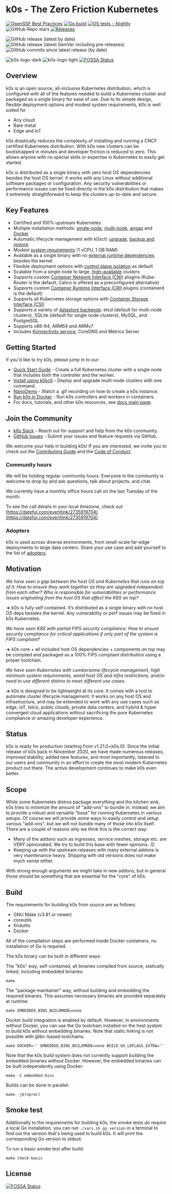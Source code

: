 # k0s - The Zero Friction Kubernetes

<!-- When changing this file, consider to change docs/README.md, too! -->

[![OpenSSF Best Practices](https://www.bestpractices.dev/projects/9994/badge)](https://www.bestpractices.dev/projects/9994)
[![Go build](https://github.com/k0sproject/k0s/actions/workflows/go.yml/badge.svg?branch=main)](https://github.com/k0sproject/k0s/actions/workflows/go.yml?query=branch%3Amain)
[![OS tests :: Nightly](https://github.com/k0sproject/k0s/actions/workflows/ostests-nightly.yaml/badge.svg)](https://github.com/k0sproject/k0s/actions/workflows/ostests-nightly.yaml)
![GitHub Repo stars](https://img.shields.io/github/stars/k0sproject/k0s?color=blueviolet&label=Stargazers)
[![Releases](https://img.shields.io/github/downloads/k0sproject/k0s/total.svg)](https://github.com/k0sproject/k0s/tags?label=Downloads)

![GitHub release (latest by date)](https://img.shields.io/github/v/release/k0sproject/k0s?label=latest%20stable)
![GitHub release (latest SemVer including pre-releases)](https://img.shields.io/github/v/release/k0sproject/k0s?include_prereleases&label=latest-release%20%28including+pre-release%29) ![GitHub commits since latest release (by date)](https://img.shields.io/github/commits-since/k0sproject/k0s/latest)

![k0s-logo-dark](docs/img/k0s-logo-2025-horizontal-inverted.svg#gh-dark-mode-only)
![k0s-logo-light](docs/img/k0s-logo-2025-horizontal.svg#gh-light-mode-only)
[![FOSSA Status](https://app.fossa.com/api/projects/git%2Bgithub.com%2Fk0sproject%2Fk0s.svg?type=shield)](https://app.fossa.com/projects/git%2Bgithub.com%2Fk0sproject%2Fk0s?ref=badge_shield)

<!-- Start Overview -->
## Overview

k0s is an open source, all-inclusive Kubernetes distribution, which is configured with all of the features needed to build a Kubernetes cluster and packaged as a single binary for ease of use. Due to its simple design, flexible deployment options and modest system requirements, k0s is well suited for

- Any cloud
- Bare metal
- Edge and IoT

k0s drastically reduces the complexity of installing and running a CNCF certified Kubernetes distribution. With k0s new clusters can be bootstrapped in minutes and developer friction is reduced to zero. This allows anyone with no special skills or expertise in Kubernetes to easily get started.

k0s is distributed as a single binary with zero host OS dependencies besides the host OS kernel. It works with any Linux without additional software packages or configuration. Any security vulnerabilities or performance issues can be fixed directly in the k0s distribution that makes it extremely straightforward to keep the clusters up-to-date and secure.
<!-- End Overview -->

<!-- Start Key Features -->
## Key Features

- Certified and 100% upstream Kubernetes
- Multiple installation methods: [single-node](docs/install.md), [multi-node](docs/k0sctl-install.md), [airgap](docs/airgap-install.md) and [Docker](docs/k0s-in-docker.md)
- Automatic lifecycle management with k0sctl: [upgrade](docs/upgrade.md), [backup and restore](docs/backup.md)
- Modest [system requirements](docs/system-requirements.md) (1 vCPU, 1 GB RAM)
- Available as a single binary with no [external runtime dependencies](docs/external-runtime-deps.md) besides the kernel
- Flexible deployment options with [control plane isolation](docs/networking.md#controller-worker-communication) as default
- Scalable from a single node to large, [high-available](docs/high-availability.md) clusters
- Supports custom [Container Network Interface (CNI)](docs/networking.md) plugins (Kube-Router is the default, Calico is offered as a preconfigured alternative)
- Supports custom [Container Runtime Interface (CRI)](docs/runtime.md) plugins (containerd is the default)
- Supports all Kubernetes storage options with [Container Storage Interface (CSI)](docs/storage.md)
- Supports a variety of [datastore backends](docs/configuration.md#specstorage): etcd (default for multi-node clusters), SQLite (default for single node clusters), MySQL, and PostgreSQL
- Supports x86-64, ARM64 and ARMv7
- Includes [Konnectivity service](docs/networking.md#controller-worker-communication), CoreDNS and Metrics Server
<!-- End Key Features -->

## Getting Started

If you'd like to try k0s, please jump in to our:

- [Quick Start Guide](https://docs.k0sproject.io/stable/install/) - Create a full Kubernetes cluster with a single node that includes both the controller and the worker.
- [Install using k0sctl](https://docs.k0sproject.io/stable/k0sctl-install/) - Deploy and upgrade multi-node clusters with one command.
- [NanoDemo](https://docs.k0sproject.io/stable/#demo) - Watch a .gif recording on how to create a k0s instance.
- [Run k0s in Docker](https://docs.k0sproject.io/stable/k0s-in-docker/) - Run k0s controllers and workers in containers.
- For docs, tutorials, and other k0s resources, see [docs main page](https://docs.k0sproject.io).

<!-- Start Join the Community -->
## Join the Community

- [k8s Slack] - Reach out for support and help from the k0s community.
- [GitHub Issues] - Submit your issues and feature requests via GitHub.

We welcome your help in building k0s! If you are interested, we invite you to
check out the [Contributing Guide] and the [Code of Conduct].

[k8s Slack]: https://kubernetes.slack.com/archives/C07VAPJUECS
[GitHub Issues]: https://github.com/k0sproject/k0s/issues
[Contributing Guide]: https://docs.k0sproject.io/stable/contributors/overview/
[Code of Conduct]:https://docs.k0sproject.io/stable/contributors/CODE_OF_CONDUCT/

### Community hours

We will be holding regular community hours. Everyone in the community is welcome to drop by and ask questions, talk about projects, and chat.

We currently have a monthly office hours call on the last Tuesday of the month.

To see the call details in your local timezone, check out [https://dateful.com/eventlink/2735919704](https://dateful.com/eventlink/2735919704).

<!-- End Join the Community -->
### Adopters

k0s is used across diverse environments, from small-scale far-edge deployments
to large data centers. Share your use case and add yourself to the list of
[adopters].

[adopters]: ADOPTERS.md

<!-- Start Motivation -->
## Motivation

_We have seen a gap between the host OS and Kubernetes that runs on top of it: How to ensure they work together as they are upgraded independent from each other? Who is responsible for vulnerabilities or performance issues originating from the host OS that affect the K8S on top?_

**&rarr;** k0s is fully self contained. It’s distributed as a single binary with no host OS deps besides the kernel. Any vulnerability or perf issues may be fixed in k0s Kubernetes.

_We have seen K8S with partial FIPS security compliance: How to ensure security compliance for critical applications if only part of the system is FIPS compliant?_

**&rarr;** k0s core + all included host OS dependencies + components on top may be compiled and packaged as a 100% FIPS compliant distribution using a proper toolchain.

_We have seen Kubernetes with cumbersome lifecycle management, high minimum system requirements, weird host OS and infra restrictions, and/or need to use different distros to meet different use cases._

**&rarr;** k0s is designed to be lightweight at its core. It comes with a tool to automate cluster lifecycle management. It works on any host OS and infrastructure, and may be extended to work with any use cases such as edge, IoT, telco, public clouds, private data centers, and hybrid & hyper converged cloud applications without sacrificing the pure Kubernetes compliance or amazing developer experience.
<!-- End Motivation -->

## Status

k0s is ready for production (starting from v1.21.0+k0s.0). Since the initial release of k0s back in November 2020, we have made numerous releases, improved stability, added new features, and most importantly, listened to our users and community in an effort to create the most modern Kubernetes product out there. The active development continues to make k0s even better.

<!-- Start Scope -->
## Scope

While some Kubernetes distros package everything and the kitchen sink, k0s tries to minimize the amount of "add-ons" to bundle in. Instead, we aim to provide a robust and versatile "base" for running Kubernetes in various setups. Of course we will provide some ways to easily control and setup various "add-ons", but we will not bundle many of those into k0s itself. There are a couple of reasons why we think this is the correct way:

- Many of the addons such as ingresses, service meshes, storage etc. are VERY opinionated. We try to build this base with fewer opinions. :D
- Keeping up with the upstream releases with many external addons is very maintenance heavy. Shipping with old versions does not make much sense either.

With strong enough arguments we might take in new addons, but in general those should be something that are essential for the "core" of k0s.
<!-- End Scope -->

## Build

The requirements for building k0s from source are as follows:

- GNU Make (v3.81 or newer)
- coreutils
- findutils
- Docker

All of the compilation steps are performed inside Docker containers, no
installation of Go is required.

The k0s binary can be built in different ways:

The "k0s" way, self-contained, all binaries compiled from source, statically
linked, including embedded binaries:

```shell
make
```

The "package maintainer" way, without building and embedding the required
binaries. This assumes necessary binaries are provided separately at runtime:

```shell
make EMBEDDED_BINS_BUILDMODE=none
```

Docker build integration is enabled by default. However, in environments without
Docker, you can use the Go toolchain installed on the host system to build k0s
without embedding binaries. Note that static linking is not possible with
glibc-based toolchains:

```shell
make DOCKER='' EMBEDDED_BINS_BUILDMODE=none BUILD_GO_LDFLAGS_EXTRA=''
```

Note that the k0s build system does not currently support building the embedded
binaries without Docker. However, the embedded binaries can be built
independently using Docker:

```shell
make -C embedded-bins
```

Builds can be done in parallel:

```shell
make -j$(nproc)
```

## Smoke test

Additionally to the requirements for building k0s, the smoke tests _do_ require
a local Go installation. you can run `./vars.sh go_version` in a terminal to
find out the version that's being used to build k0s. It will print the
corresponding Go version to stdout.

To run a basic smoke test after build:

```shell
make check-basic
```


## License
[![FOSSA Status](https://app.fossa.com/api/projects/git%2Bgithub.com%2Fk0sproject%2Fk0s.svg?type=large)](https://app.fossa.com/projects/git%2Bgithub.com%2Fk0sproject%2Fk0s?ref=badge_large)